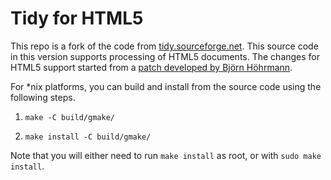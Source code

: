 # Tidy for HTML5

This repo is a fork of the code from [tidy.sourceforge.net][1]. This source
code in this version supports processing of HTML5 documents. The changes for
HTML5 support started from a [patch developed by Björn Höhrmann][2].

   [1]: http://tidy.sourceforge.net

   [2]: http://lists.w3.org/Archives/Public/www-archive/2011Nov/0007.html

For *nix platforms, you can build and install from the source code using the
following steps.

  1. `make -C build/gmake/`

  2. `make install -C build/gmake/`

Note that you will either need to run `make install` as root, or with `sudo
make install`.

